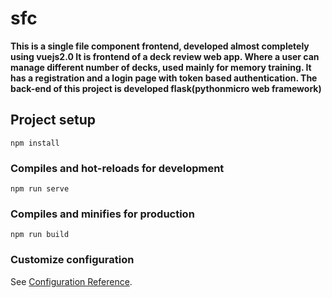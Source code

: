 # sfc
<strong>
This is a single file component frontend, developed almost completely using vuejs2.0
It is frontend of a deck review web app. Where a user can manage different number of
decks, used mainly for memory training. It has a registration and a login page with
token based authentication. The back-end of this project is developed flask(pythonmicro
web framework)
</strong>

## Project setup
```
npm install
```

### Compiles and hot-reloads for development
```
npm run serve
```

### Compiles and minifies for production
```
npm run build
```

### Customize configuration
See [Configuration Reference](https://cli.vuejs.org/config/).
